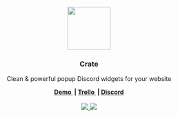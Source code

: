 <p align="center">
	<a href="https://crate.widgetbot.io/?ref=logo">
		<img src="https://github.com/widgetbot-io/crate/raw/master/assets/crate.png" width="100">
	</a>
  <h3 align="center">Crate</h3>
  <p align="center">
    Clean &amp; powerful popup Discord widgets for your website
  </p>
</p>
<p align="center">
	<b>
		<a href="https://crate.widgetbot.io/?ref=demo">
			Demo
		</a>&nbsp;|
		<a href="https://trello.com/b/">
			Trello
    </a>&nbsp;|
		<a href="https://beta.widgetbot.io/demo/">
			Discord
		</a>
	</b>
	<br><br>
  <a href="https://crate.widgetbot.io/v2">
		<img src="https://img.shields.io/badge/Version-2.0.0-7289DA.svg">
	</a>
	<a href="https://discord.gg/25vFWfb">
		<img src="https://img.shields.io/discord/299881420891881473.svg?colorB=7289DA&style=flat">
	</a>
</p>
<h2></h2>
